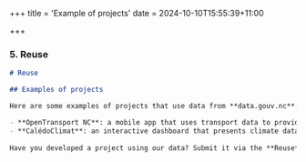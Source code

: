 +++
title = 'Example of projects'
date = 2024-10-10T15:55:39+11:00

+++

### 5. Reuse

```markdown
# Reuse

## Examples of projects

Here are some examples of projects that use data from **data.gouv.nc**:

- **OpenTransport NC**: a mobile app that uses transport data to provide real-time bus schedules.
- **CalédoClimat**: an interactive dashboard that presents climate data for New Caledonia.
  
Have you developed a project using our data? Submit it via the **Reuse** section to share it with the community.
